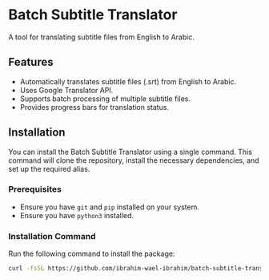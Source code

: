 # Batch Subtitle Translator

A tool for translating subtitle files from English to Arabic.

## Features

- Automatically translates subtitle files (.srt) from English to Arabic.
- Uses Google Translator API.
- Supports batch processing of multiple subtitle files.
- Provides progress bars for translation status.

## Installation

You can install the Batch Subtitle Translator using a single command. This command will clone the repository, install the necessary dependencies, and set up the required alias.

### Prerequisites

- Ensure you have `git` and `pip` installed on your system.
- Ensure you have `python3` installed.

### Installation Command

Run the following command to install the package:

```sh
curl -fsSL https://github.com/ibrahim-wael-ibrahim/batch-subtitle-translator/blob/main/scripts/install.sh | bash
```
